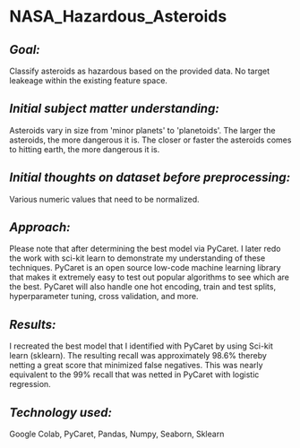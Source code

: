 # NASA_Hazardous_Asteroids

## ***Goal:*** 
Classify asteroids as hazardous based on the provided data. No target leakeage within the existing feature space.

## ***Initial subject matter understanding:***
Asteroids vary in size from 'minor planets' to 'planetoids'. The larger the asteroids, the more dangerous it is. The closer or faster the asteroids comes to hitting earth, the more dangerous it is.

## ***Initial thoughts on dataset before preprocessing:***
Various numeric values that need to be normalized. 

## ***Approach:***
Please note that after determining the best model via PyCaret. I later redo the work with sci-kit learn to demonstrate my understanding of these techniques. PyCaret is an open source low-code machine learning library that makes it extremely easy to test out popular algorithms to see which are the best. PyCaret will also handle one hot encoding, train and test splits, hyperparameter tuning, cross validation, and more.

## ***Results:***
I recreated the best model that I identified with PyCaret by using Sci-kit learn (sklearn). The resulting recall was approximately 98.6% thereby netting a great score that minimized false negatives. This was nearly equivalent to the 99% recall that was netted in PyCaret with logistic regression.

## ***Technology used:***
Google Colab, PyCaret, Pandas, Numpy, Seaborn, Sklearn
